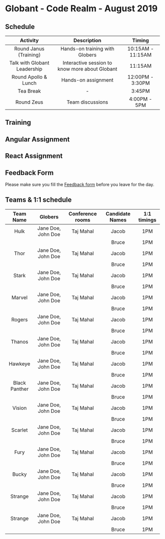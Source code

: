 # Globant - Code Realm - August 2019

## Schedule

| Activity | Description  | Timing  |
| :---:   | :-: | :-: |
| Round Janus (Training) | Hands-on training with Globers | 10:15AM - 11:15AM |
| Talk with Globant Leadership | Interactive session to know more about Globant | 11:15AM |
| Round Apollo & Lunch | Hands-on assignment | 12:00PM - 3:30PM |
| Tea Break | - | 3:45PM |
| Round Zeus | Team discussions | 4:00PM - 5PM |


## Training

## Angular Assignment
  
## React Assignment

## Feedback Form

Please make sure you fill the [Feedback form](https://docs.google.com/forms/d/14TWCYvE7HdhqOvxdNHoB62XSNVmtFSv0eGDRBfZB7Zk/viewform) before you leave for the day.
  
## Teams & 1:1 schedule

| Team Name | Globers | Conference rooms | Candidate Names  | 1:1 timings  |
| :---:   | :-: | :-: | :-: | :-: |
| Hulk | Jane Doe, John Doe | Taj Mahal | Jacob | 1PM |
|  |  |  | Bruce | 1PM |
| Thor | Jane Doe, John Doe | Taj Mahal | Jacob | 1PM |
|  |  |  | Bruce | 1PM |
| Stark | Jane Doe, John Doe | Taj Mahal | Jacob | 1PM |
|  |  |  | Bruce | 1PM |
| Marvel | Jane Doe, John Doe | Taj Mahal | Jacob | 1PM |
|  |  |  | Bruce | 1PM |
| Rogers | Jane Doe, John Doe | Taj Mahal | Jacob | 1PM |
|  |  |  | Bruce | 1PM |
| Thanos | Jane Doe, John Doe | Taj Mahal | Jacob | 1PM |
|  |  |  | Bruce | 1PM |
| Hawkeye | Jane Doe, John Doe | Taj Mahal | Jacob | 1PM |
|  |  |  | Bruce | 1PM |
| Black Panther | Jane Doe, John Doe | Taj Mahal | Jacob | 1PM |
|  |  |  | Bruce | 1PM |
| Vision | Jane Doe, John Doe | Taj Mahal | Jacob | 1PM |
|  |  |  | Bruce | 1PM |
| Scarlet | Jane Doe, John Doe | Taj Mahal | Jacob | 1PM |
|  |  |  | Bruce | 1PM |
| Fury | Jane Doe, John Doe | Taj Mahal | Jacob | 1PM |
|  |  |  | Bruce | 1PM |
| Bucky | Jane Doe, John Doe | Taj Mahal | Jacob | 1PM |
|  |  |  | Bruce | 1PM |
| Strange | Jane Doe, John Doe | Taj Mahal | Jacob | 1PM |
|  |  |  | Bruce | 1PM |
| Strange | Jane Doe, John Doe | Taj Mahal | Jacob | 1PM |
|  |  |  | Bruce | 1PM |




